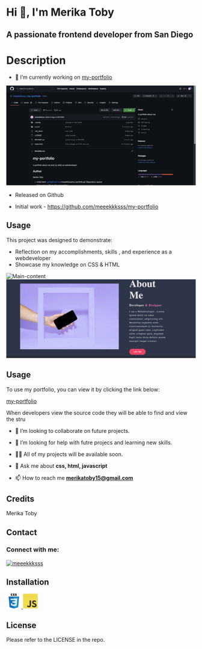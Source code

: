 # Hi 👋, I'm Merika Toby
## A passionate frontend developer from San Diego

# Description 
- 🔭 I’m currently working on [my-portfolio](https://meeekkksss.github.io/my-portfolio/?email=&submit=Let%27s+Start#home)

![Github](./GIthub%20Repo%20-%20My%20portfolio.png)
* Released on Github 

* Initial work - https://github.com/meeekkksss/my-portfolio

## Usage

This project was designed to demonstrate: 
* Reflection on my accomplishments, skills , and experience as a webdeveloper
* Showcase my knowledge on CSS & HTML
<!-- * Implementing skills and showecasing my skills so far -->
![Main-content](./MAIN%20SECTION.png)
![About Me](./About%20Me%20Section.png)

## Usage 
To use my portfolio, you can view it by clicking the link below:

[my-portfolio](https://meeekkksss.github.io/my-portfolio/?email=&submit=Let%27s+Start#home)

When developers view the source code they will be able to find and view the stru
- 👯 I’m looking to collaborate on future projects. 

- 🤝 I’m looking for help with futre projecs and learning new skills.

- 👨‍💻 All of my projects will be available soon. 

- 💬 Ask me about **css, html, javascript**

- 📫 How to reach me **merikatoby15@gmail.com**

## Credits 
Merika Toby 

## Contact 
<h3 align="left">Connect with me:</h3>
<p align="left">
<a href="https://instagram.com/meeekkksss" target="blank"><img align="center" src="https://raw.githubusercontent.com/rahuldkjain/github-profile-readme-generator/master/src/images/icons/Social/instagram.svg" alt="meeekkksss" height="30" width="40" /></a>
</p>

## Installation 
<p align="left"> <a href="https://www.w3schools.com/css/" target="_blank" rel="noreferrer"> <img src="https://raw.githubusercontent.com/devicons/devicon/master/icons/css3/css3-original-wordmark.svg" alt="css3" width="40" height="40"/> </a> <a href="https://developer.mozilla.org/en-US/docs/Web/JavaScript" target="_blank" rel="noreferrer"> <img src="https://raw.githubusercontent.com/devicons/devicon/master/icons/javascript/javascript-original.svg" alt="javascript" width="40" height="40"/> </a> </p>

## License 
Please refer to the LICENSE in the repo. 
